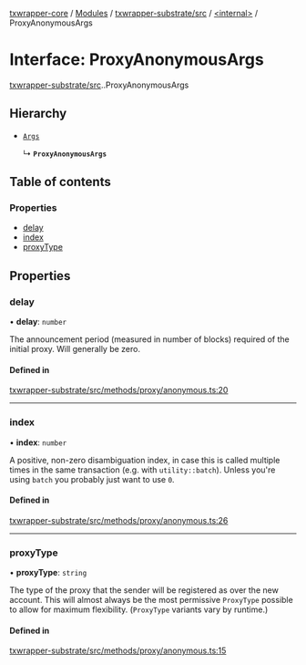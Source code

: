[txwrapper-core](../README.md) / [Modules](../modules.md) / [txwrapper-substrate/src](../modules/txwrapper_substrate_src.md) / [<internal\>](../modules/txwrapper_substrate_src._internal_.md) / ProxyAnonymousArgs

# Interface: ProxyAnonymousArgs

[txwrapper-substrate/src](../modules/txwrapper_substrate_src.md).[<internal>](../modules/txwrapper_substrate_src._internal_.md).ProxyAnonymousArgs

## Hierarchy

- [`Args`](../modules/txwrapper_core_src.md#args)

  ↳ **`ProxyAnonymousArgs`**

## Table of contents

### Properties

- [delay](txwrapper_substrate_src._internal_.ProxyAnonymousArgs.md#delay)
- [index](txwrapper_substrate_src._internal_.ProxyAnonymousArgs.md#index)
- [proxyType](txwrapper_substrate_src._internal_.ProxyAnonymousArgs.md#proxytype)

## Properties

### delay

• **delay**: `number`

The announcement period (measured in number of blocks) required of the initial proxy.
Will generally be zero.

#### Defined in

[txwrapper-substrate/src/methods/proxy/anonymous.ts:20](https://github.com/paritytech/txwrapper-core/blob/54903b8/packages/txwrapper-substrate/src/methods/proxy/anonymous.ts#L20)

___

### index

• **index**: `number`

A positive, non-zero disambiguation index, in case this is called multiple times in the same
transaction (e.g. with `utility::batch`). Unless you're using `batch` you probably just
want to use `0`.

#### Defined in

[txwrapper-substrate/src/methods/proxy/anonymous.ts:26](https://github.com/paritytech/txwrapper-core/blob/54903b8/packages/txwrapper-substrate/src/methods/proxy/anonymous.ts#L26)

___

### proxyType

• **proxyType**: `string`

The type of the proxy that the sender will be registered as over the
new account. This will almost always be the most permissive `ProxyType` possible to
allow for maximum flexibility. (`ProxyType` variants vary by runtime.)

#### Defined in

[txwrapper-substrate/src/methods/proxy/anonymous.ts:15](https://github.com/paritytech/txwrapper-core/blob/54903b8/packages/txwrapper-substrate/src/methods/proxy/anonymous.ts#L15)
